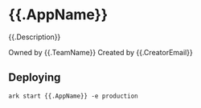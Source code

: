 # {{.AppName}}

{{.Description}}

Owned by {{.TeamName}}
Created by {{.CreatorEmail}}

## Deploying

```
ark start {{.AppName}} -e production
```
